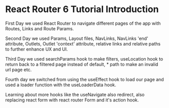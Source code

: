 # React Router 6 Tutorial Introduction

First Day we used React Router to navigate different pages of the app with Routes, Links and Route Params.

Second Day we used Params, Layout files, NavLinks, NavLinks 'end' attribute, Outlets, Outlet 'context' attribute, relative links and relative paths to further enhance UX and UI.

Third Day we used searchParams hook to make filters, useLocation hook to return back to a filtered page instead of default, * path to make an invalid url page etc.

Fourth day we switched from using the useEffect hook to load our page and used a loader function with the useLoaderData hook.

Learning about more hooks like the useNavigate also redirect, also replacing react form with react router Form and it's action hook.
